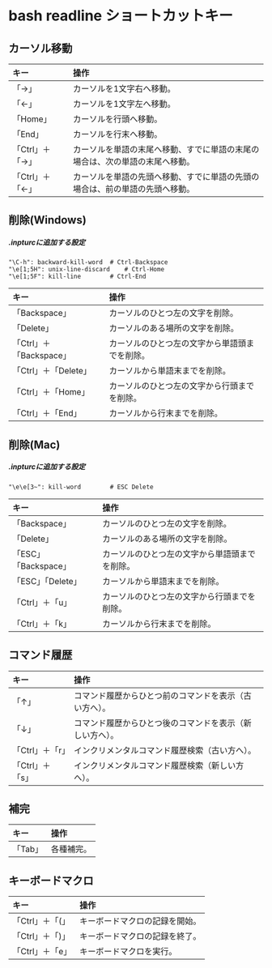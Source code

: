 # bash readline ショートカットキー

## カーソル移動

|キー|操作|
|:---|:---|
|「→」|カーソルを1文字右へ移動。|
|「←」|カーソルを1文字左へ移動。|
|「Home」|カーソルを行頭へ移動。|
|「End」|カーソルを行末へ移動。|
|「Ctrl」＋「→」|カーソルを単語の末尾へ移動、すでに単語の末尾の場合は、次の単語の末尾へ移動。|
|「Ctrl」＋「←」|カーソルを単語の先頭へ移動、すでに単語の先頭の場合は、前の単語の先頭へ移動。|

## 削除(Windows)

##### .inpturcに追加する設定

	"\C-h": backward-kill-word	# Ctrl-Backspace
	"\e[1;5H": unix-line-discard	# Ctrl-Home
	"\e[1;5F": kill-line		# Ctrl-End

|キー|操作|
|:---|:---|
|「Backspace」|カーソルのひとつ左の文字を削除。|
|「Delete」|カーソルのある場所の文字を削除。|
|「Ctrl」＋「Backspace」|カーソルのひとつ左の文字から単語頭までを削除。|
|「Ctrl」＋「Delete」|カーソルから単語末までを削除。|
|「Ctrl」＋「Home」|カーソルのひとつ左の文字から行頭までを削除。|
|「Ctrl」＋「End」|カーソルから行末までを削除。|

## 削除(Mac)

##### .inpturcに追加する設定

	"\e\e[3~": kill-word		# ESC Delete

|キー|操作|
|:---|:---|
|「Backspace」|カーソルのひとつ左の文字を削除。|
|「Delete」|カーソルのある場所の文字を削除。|
|「ESC」「Backspace」|カーソルのひとつ左の文字から単語頭までを削除。|
|「ESC」「Delete」|カーソルから単語末までを削除。|
|「Ctrl」＋「u」|カーソルのひとつ左の文字から行頭までを削除。|
|「Ctrl」＋「k」|カーソルから行末までを削除。|

## コマンド履歴

|キー|操作|
|:---|:---|
|「↑」|コマンド履歴からひとつ前のコマンドを表示（古い方へ）。|
|「↓」|コマンド履歴からひとつ後のコマンドを表示（新しい方へ）。|
|「Ctrl」＋「r」|インクリメンタルコマンド履歴検索（古い方へ）。|
|「Ctrl」＋「s」|インクリメンタルコマンド履歴検索（新しい方へ）。|

## 補完

|キー|操作|
|:---|:---|
|「Tab」|各種補完。|

## キーボードマクロ

|キー|操作|
|:---|:---|
|「Ctrl」＋「(」|キーボードマクロの記録を開始。|
|「Ctrl」＋「)」|キーボードマクロの記録を終了。|
|「Ctrl」＋「e」|キーボードマクロを実行。|
